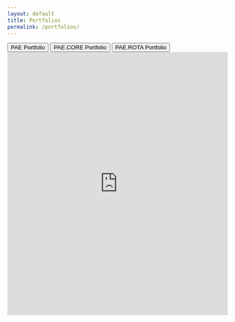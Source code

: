 ```yaml
---
layout: default
title: Portfolios
permalink: /portfolios/
---
```


<div class="tabs">
  <button id="Portfolio1Btn" class="buttonlinks" onclick="openTable(event, 'Portfolio1')">PAE Portfolio</button>
  <button id="Portfolio2Btn" class="buttonlinks" onclick="openTable(event, 'Portfolio2')">PAE.CORE Portfolio</button>
  <button id="Portfolio3Btn" class="buttonlinks" onclick="openTable(event, 'Portfolio3')">PAE.ROTA Portfolio</button>
</div>

<div id="Portfolio1" class="tabcontent">
  <iframe title="PAE Portfolio Holdings" aria-label="Table" src="https://datawrapper.dwcdn.net/bFCvw" scrolling="yes" frameborder="0" style="width: 100%; border: none;" height="600">
  </iframe>
</div>

<div id="Portfolio2" class="tabcontent" style="display:none;">
  <iframe title="PAE.CORE Portfolio Holdings" aria-label="Table" src="https://datawrapper.dwcdn.net/zN5VG" scrolling="yes" frameborder="0" style="width: 100%; border: none;" height="600">
  </iframe>
</div>

<div id="Portfolio3" class="tabcontent" style="display:none;">
  <iframe title="PAE.ROTA Portfolio Holdings" aria-label="Table" src="https://datawrapper.dwcdn.net/lysIw" scrolling="yes" frameborder="0" style="width: 100%; border: none;" height="600">
  </iframe>
</div>

<script>
document.addEventListener("DOMContentLoaded", function() {
  // Check if a previously selected tab is stored
  var selectedTab = localStorage.getItem('selectedPortfolio');
  
  // If there's a stored selection, open that tab
  if (selectedTab) {
    openTable(null, selectedTab);
  } else {
    // Default to the first tab
    openTable(null, 'Portfolio1');
  }
  
  var activeBtnId = selectedTab ? selectedTab + "Btn" : "Portfolio1Btn";
  document.getElementById(activeBtnId).classList.add("active");
});

function openTable(evt, portfolioName) {
  var i, tabcontent, buttonlinks;
  tabcontent = document.getElementsByClassName("tabcontent");
  for (i = 0; i < tabcontent.length; i++) {
    tabcontent[i].style.display = "none";
  }
  buttonlinks = document.getElementsByClassName("buttonlinks");
  for (i = 0; i < buttonlinks.length; i++) {
    buttonlinks[i].className = buttonlinks[i].className.replace(" active", "");
  }
  document.getElementById(portfolioName).style.display = "block";
  
  if (evt) {
    evt.currentTarget.className += " active";
    // Store the selected tab
    localStorage.setItem('selectedPortfolio', portfolioName);
  } else {
    // This handles the default active state without an event
    document.getElementById(portfolioName + 'Btn').className += " active";
  }
}
</script>
